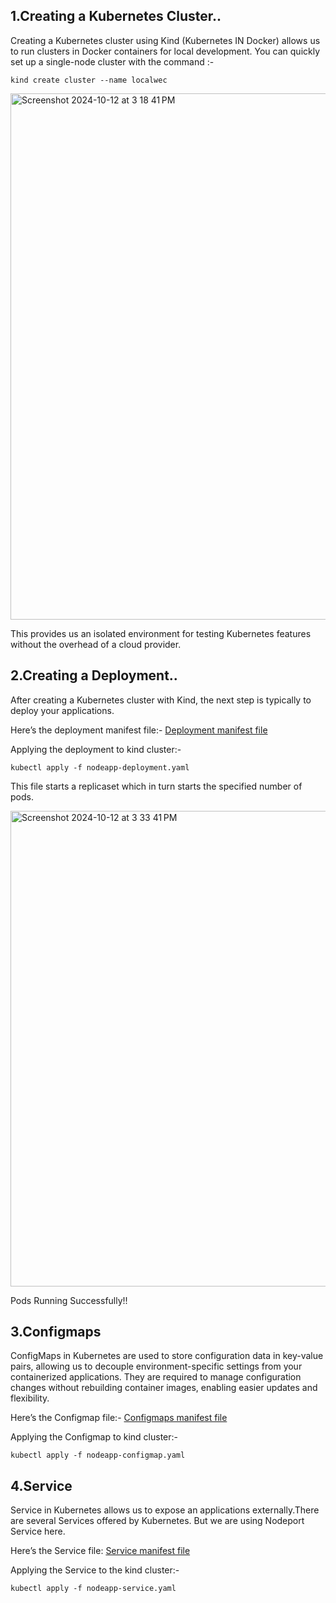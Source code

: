 
## 1.Creating a Kubernetes Cluster..
Creating a Kubernetes cluster using Kind (Kubernetes IN Docker) allows us to run clusters in Docker containers for local development. You can quickly set up a single-node cluster with the command :-
```
kind create cluster --name localwec
```
<img width="842" alt="Screenshot 2024-10-12 at 3 18 41 PM" src="https://github.com/user-attachments/assets/c1c327c6-326f-4dde-b2b1-d14d4b024fc6">



 This provides us  an isolated environment for testing Kubernetes features without the overhead of a cloud provider.

 ## 2.Creating a Deployment..
After  creating a Kubernetes cluster with Kind, the next step is typically to deploy your applications. 

Here’s the deployment manifest file:- [Deployment manifest file](https://github.com/Siddanth-S/wecgtest-new/blob/main/nodeapp-deployment.yml)

Applying the deployment to kind cluster:-
```
kubectl apply -f nodeapp-deployment.yaml

```
This file starts a replicaset which in turn starts the specified number of pods.

<img width="761" alt="Screenshot 2024-10-12 at 3 33 41 PM" src="https://github.com/user-attachments/assets/c25ec8d5-118d-4308-b0eb-56799e188306">


Pods Running Successfully!!

## 3.Configmaps
ConfigMaps in Kubernetes are used to store configuration data in key-value pairs, allowing us to decouple environment-specific settings from your containerized applications. They are required to manage configuration changes without rebuilding container images, enabling easier updates and flexibility.

Here’s the Configmap file:- [Configmaps manifest file](https://github.com/Siddanth-S/wecgtest-new/blob/main/nodeapp-configmap.yml)

Applying the Configmap to kind cluster:-
```
kubectl apply -f nodeapp-configmap.yaml

```

## 4.Service 
Service in Kubernetes allows us to expose an applications externally.There are several Services offered by Kubernetes. But we are using Nodeport Service here.

Here’s the Service file: [Service manifest file](https://github.com/Siddanth-S/wecgtest-new/edit/main/nodeapp-service.yml)

Applying the Service to the kind cluster:-

```
kubectl apply -f nodeapp-service.yaml

```



